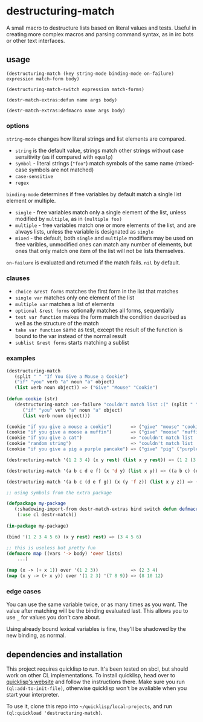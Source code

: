 # destructuring-match
A small macro to destructure lists based on literal values and tests. Useful in creating more complex macros
and parsing command syntax, as in irc bots or other text interfaces.

## usage
`(destructuring-match (key string-mode binding-mode on-failure) expression match-form body)`

`(destructuring-match-switch expression match-forms)`

`(destr-match-extras:defun name args body)`

`(destr-match-extras:defmacro name args body)`

### options
`string-mode` changes how literal strings and list elements are compared.

* `string` is the default value, strings match other strings without case sensitivity (as if compared with `equalp`)
* `symbol` - literal strings (`"foo"`) match symbols of the same name (mixed-case symbols are not matched)
* `case-sensitive`
* `regex`

`binding-mode` determines if free variables by default match a single list element or multiple.
* `single` - free variables match only a single element of the list, unless modified by `multiple`, as in `(multiple foo)`
* `multiple` - free variables match one or more elements of the list, and are always lists, unless the
variable is designated as `single`
* `mixed` - the default, both `single` and `multiple` modifiers may be used on free varibles, unmodified ones can match any number of
elements, but ones that only match one item of the list will not be lists themselves.

`on-failure` is evaluated and returned if the match fails. `nil` by default.

### clauses
* `choice &rest forms` matches the first form in the list that matches
* `single var` matches only one element of the list
* `multiple var` matches a list of elements
* `optional &rest forms` optionally matches all forms, sequentially
* `test var function` makes the form match the condition described as well as the structure of the match
* `take var function` same as test, except the result of the function is bound to the var instead of the normal result
* `sublist &rest forms` starts matching a sublist

### examples
```cl
(destructuring-match 
   (split " " "If You Give a Mouse a Cookie")
   ("if" "you" verb "a" noun "a" object)
   (list verb noun object)) => ("Give" "Mouse" "Cookie")
   
(defun cookie (str)
   (destructuring-match :on-failure "couldn't match list :(" (split " " str) 
      ("if" "you" verb "a" noun "a" object)
      (list verb noun object)))

(cookie "if you give a mouse a cookie")       => ("give" "mouse" "cookie")
(cookie "if you give a moose a muffin")       => ("give" "moose" "muffin")
(cookie "if you give a cat")                  => "couldn't match list :("
(cookie "random string")                      => "couldn't match list :("
(cookie "if you give a pig a purple pancake") => ("give" "pig" ("purple" "pancake"))
```

```cl
(destructuring-match '(1 2 3 4) (x y rest) (list x y rest)) => (1 2 (3 4))
```

```cl
(destructuring-match '(a b c d e f) (x 'd y) (list x y)) => ((a b c) (e f))
```

```cl
(destructuring-match '(a b c (d e f g)) (x (y 'f z)) (list x y z)) => ((a b c) (d e) g)
```

```cl
;; using symbols from the extra package

(defpackage my-package
   (:shadowing-import-from destr-match-extras bind switch defun defmacro)
	(:use cl destr-match))
	
(in-package my-package)

(bind '(1 2 3 4 5 6) (x y rest) rest) => (3 4 5 6)

;; this is useless but pretty fun
(defmacro map ((vars '-> body) 'over lists)
	...)
	
(map (x -> (+ x 1)) over '(1 2 3))            => (2 3 4)
(map (x y -> (+ x y)) over '(1 2 3) '(7 8 9)) => (8 10 12)
```

### edge cases
You can use the same variable twice, or as many times as you want. The value after matching will be the binding evaluated last. This allows you to use `_` for values you don't care about.

Using already bound lexical variables is fine, they'll be shadowed by the new binding, as normal.

## dependencies and installation

This project requires quicklisp to run. It's been tested on sbcl, but should work on other CL implementations.
To install quicklisp, head over to [quicklisp's website](https://www.quicklisp.org/beta/) and follow 
the instructions there. Make sure you run `(ql:add-to-init-file)`, otherwise quicklisp won't be avaliable 
when you start your interpreter.

To use it, clone this repo into `~/quicklisp/local-projects`, and run `(ql:quickload 'destructuring-match)`.

